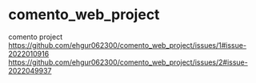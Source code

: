 # comento_web_project
comento project
https://github.com/ehgur062300/comento_web_project/issues/1#issue-2022010916
https://github.com/ehgur062300/comento_web_project/issues/2#issue-2022049937

